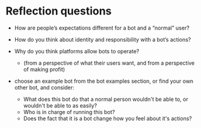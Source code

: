 # Reflection questions
- How are people’s expectations different for a bot and a “normal” user?
- How do you think about identity and responsibility with a bot’s actions?
- Why do you think platforms allow bots to operate?
   - (from a perspective of what their users want, and from a perspective of making profit)

- choose an example bot from the bot examples section, or find your own other bot, and consider:
  - What does this bot do that a normal person wouldn't be able to, or wouldn't be able to as easily?
  - Who is in charge of running this bot?
  - Does the fact that it is a bot change how you feel about it's actions?
